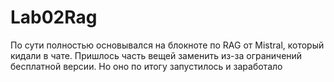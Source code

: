 # Lab02Rag
По сути полностью основывался на блокноте по RAG от Mistral, который кидали в чате. Пришлось часть вещей заменить из-за ограничений бесплатной версии. Но оно по итогу запустилось и заработало
